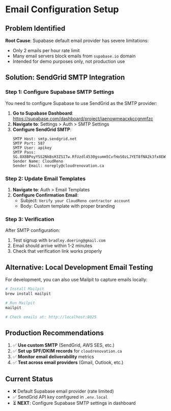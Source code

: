 # Email Configuration Setup

## Problem Identified

**Root Cause**: Supabase default email provider has severe limitations:
- Only 2 emails per hour rate limit
- Many email servers block emails from `supabase.io` domain
- Intended for demo purposes only, not production use

## Solution: SendGrid SMTP Integration

### Step 1: Configure Supabase SMTP Settings

You need to configure Supabase to use SendGrid as the SMTP provider:

1. **Go to Supabase Dashboard**: https://supabase.com/dashboard/project/iaenowmeacxkccgnmfzc
2. **Navigate to**: Settings > Auth > SMTP Settings
3. **Configure SendGrid SMTP**:
   ```
   SMTP Host: smtp.sendgrid.net
   SMTP Port: 587
   SMTP User: apikey
   SMTP Pass: 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
   Sender Name: CloudReno
   Sender Email: noreply@cloudrenovation.ca
   ```

### Step 2: Update Email Templates

1. **Navigate to**: Auth > Email Templates
2. **Configure Confirmation Email**:
   - Subject: `Verify your CloudReno contractor account`
   - Body: Custom template with proper branding

### Step 3: Verification

After SMTP configuration:
1. Test signup with `bradley.doering@gmail.com`
2. Email should arrive within 1-2 minutes
3. Check that verification link works properly

## Alternative: Local Development Email Testing

For development, you can also use Mailpit to capture emails locally:

```bash
# Install Mailpit
brew install mailpit

# Run Mailpit
mailpit

# Check emails at: http://localhost:8025
```

## Production Recommendations

1. ✅ **Use custom SMTP** (SendGrid, AWS SES, etc.)
2. ✅ **Set up SPF/DKIM records** for `cloudrenovation.ca`
3. ✅ **Monitor email deliverability** metrics
4. ✅ **Test across email providers** (Gmail, Outlook, etc.)

## Current Status

- ❌ Default Supabase email provider (rate limited)
- ✅ SendGrid API key configured in `.env.local`
- ⏳ **NEXT**: Configure Supabase SMTP settings in dashboard